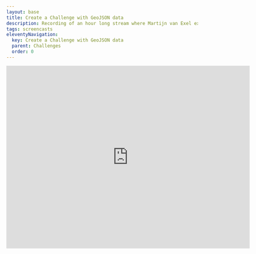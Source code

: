 ```yaml
---
layout: base
title: Create a Challenge with GeoJSON data
description: Recording of an hour long stream where Martijn van Exel explains how to create a MapRoulette Challenge for OpenStreetMap using data from an external source
tags: screencasts
eleventyNavigation:
  key: Create a Challenge with GeoJSON data
  parent: Challenges
  order: 0
---
```


<iframe src="https://archive.org/embed/maproulette-create-a-challenge-geojson" width="640" height="480" frameborder="0" webkitallowfullscreen="true" mozallowfullscreen="true" allowfullscreen></iframe>
